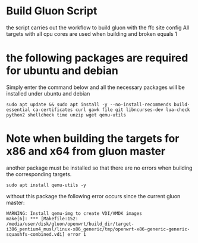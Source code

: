 # Build Gluon Script
the script carries out the workflow to build gluon with the ffc site config
All targets with all cpu cores are used when building and broken equals 1


# the following packages are required for ubuntu and debian
Simply enter the command below and all the necessary packages will be installed under ubuntu and debian
````
sudo apt update && sudo apt install -y --no-install-recommends build-essential ca-certificates curl gawk file git libncurses-dev lua-check python2 shellcheck time unzip wget qemu-utils
````


# Note when building the targets for x86 and x64 from gluon master
another package must be installed so that there are no errors when building the corresponding targets.
````
sudo apt install qemu-utils -y
````

without this package the following error occurs since the current gluon master:
````
WARNING: Install qemu-img to create VDI/VMDK images
make[6]: *** [Makefile:152: /media/user/disk/gluon/openwrt/build_dir/target-i386_pentium4_musl/linux-x86_generic/tmp/openwrt-x86-generic-generic-squashfs-combined.vdi] error 1
````
